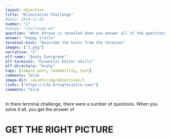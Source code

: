 ```yaml
---
layout: objective
title: "Orientation Challenge"
#date: 2018-12-03
number: "1"
#image: "challenge.md"
question: "What phrase is revealed when you answer all of the questions at the KrigneCon Holiday Hack History kiosk?"
answer: "happy trails"
terminal-hint: "Describe the hints from the terminal"
images: ["1.png"]
narrative: "1"
elf-name: "Bushy Evergreen"
elf-terminal: "Essential Editor Skills"
elf-directory: "bushy"
tags: [sample post, readability, test]
comments: false
image-dir: /assets/img/objectives/1
links: ["https://cfp.kringlecastle.com/"]
comments: false
---
```



In there terminal challenge, there were a number of questions.  When you solve it all, you get the answer of 


# GET THE RIGHT PICTURE



